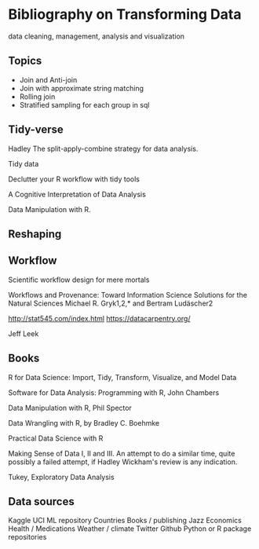 # Bibliography on Transforming Data


data cleaning, management, analysis and visualization

## Topics

- Join and Anti-join
- Join with approximate string matching
- Rolling join
- Stratified sampling for each group in sql


## Tidy-verse

Hadley The split-apply-combine strategy for data analysis.

Tidy data

Declutter your R workflow with tidy tools

A Cognitive Interpretation of Data Analysis


Data Manipulation with R.


## Reshaping



## Workflow

Scientific workflow design for mere mortals

Workflows and Provenance: Toward Information Science Solutions for the Natural Sciences
Michael R. Gryk1,2,* and Bertram Ludäscher2




http://stat545.com/index.html
https://datacarpentry.org/

Jeff Leek



## Books

R for Data Science: Import, Tidy, Transform, Visualize, and Model Data

Software for Data Analysis: Programming with R, John Chambers

Data Manipulation with R, Phil Spector

Data Wrangling with R, by Bradley C. Boehmke

Practical Data Science with R

Making Sense of Data I, II and III. An attempt to do a similar time, quite possibly a failed attempt, if Hadley Wickham's review is any indication.

Tukey, Exploratory Data Analysis



## Data sources

Kaggle
UCI ML repository
Countries
Books / publishing
Jazz
Economics
Health / Medications
Weather / climate
Twitter
Github
Python or R package repositories


